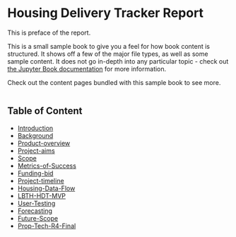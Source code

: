 # Housing Delivery Tracker Report 

This is preface of the report. 


This is a small sample book to give you a feel for how book content is
structured.
It shows off a few of the major file types, as well as some sample content.
It does not go in-depth into any particular topic - check out [the Jupyter Book documentation](https://jupyterbook.org) for more information.
    
Check out the content pages bundled with this sample book to see more.

```{tableofcontents}
```

## Table of Content

- [Introduction](introduction.md)
- [Background](background.md)
- [Product-overview](product-overview.md)
- [Project-aims](project-aims.md)
- [Scope](scope.md)
- [Metrics-of-Success](metrics-of-success.md)
- [Funding-bid](funding-bid.md)
- [Project-timeline](project-timeline.md)
- [Housing-Data-Flow](_build/html/housing-data-flow.html)
- [LBTH-HDT-MVP](lbth-hdt-mvp.md)
- [User-Testing](user-testing.md)
- [Forecasting](forecasting.md)
- [Future-Scope](future-scope.md)
- [Prop-Tech-R4-Final](prop-tech-r4-final.md)
